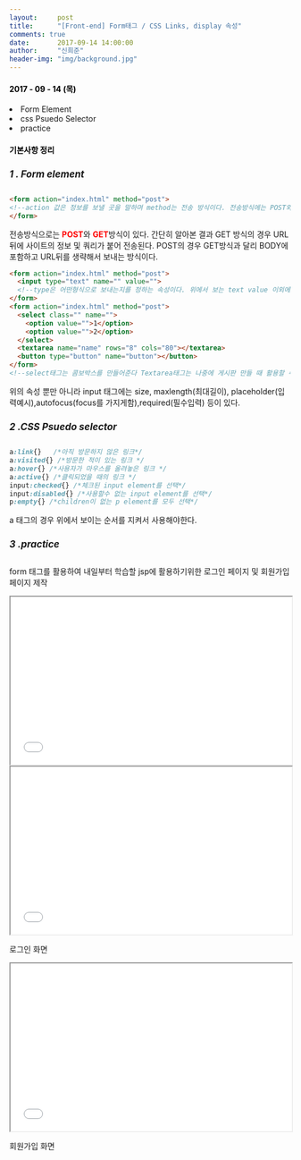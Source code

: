 ```yaml
---
layout:     post
title:      "[Front-end] Form태그 / CSS Links, display 속성"
comments: true
date:       2017-09-14 14:00:00
author:     "신희준"
header-img: "img/background.jpg"
---
```


<head>
 <meta property="og:type" content="website">
 <meta property="og:title" content="HTML Form 태그 , CSS Links, display 속성 , Psudo selector ">
 <meta property="og:description" content=" HTML Form 태그 , CSS Links, display 속성 , Psudo selector ">
 <meta property="og:url" content="http://shj7242.github.io/2017/09/14/html-form/">

 <meta name="twitter:card" content="summary">
  <meta name="twitter:title" content="HTML Form 태그 , CSS Links, display 속성 , Psudo selector ">
  <meta name="twitter:description" content=" HTML Form 태그 , CSS Links, display 속성 , Psudo selector ">
  <meta name="FACEBOOK:domain" content="http://shj7242.github.io/2017/09/14/html-form/">
  <meta name="facebook:card" content="summary">
   <meta name="facebook:title" content="HTML Form 태그 , CSS Links, display 속성 , Psudo selector ">
   <meta name="facebook:description" content=" HTML Form 태그 , CSS Links, display 속성 , Psudo selector ">
   <meta name="facebook:domain" content="http://shj7242.github.io/2017/09/14/html-form/">


 </head>

<H4 style ="font-weight:bold; color : black">2017 - 09 - 14 (목)</H4>
<li>Form Element</li>
<li>css Psuedo Selector </li>
<li>practice</li>

<H4 style ="font-weight:bold; color:black;">기본사항 정리</H4>



<h5 style = "font-size: 17px; font-weight : bold;">1 . Form element</h5>

~~~html
<form action="index.html" method="post">  
<!--action 값은 정보를 보낼 곳을 말하며 method는 전송 방식이다. 전송방식에는 POST와 GET이있다.-->
</form>
~~~
<p>전송방식으로는 <b style="color:red">POST</b>와 <b style="color:red;">GET</b>방식이 있다. 간단히 알아본 결과 GET 방식의 경우 URL뒤에 사이트의 정보 및 쿼리가 붙어 전송된다. POST의 경우 GET방식과 달리 BODY에 포함하고 URL뒤를 생략해서 보내는 방식이다.</p>

~~~HTML
<form action="index.html" method="post">
  <input type="text" name="" value="">
  <!--type은 어떤형식으로 보내는지를 정하는 속성이다. 위에서 보는 text value 이외에도 password, email등의 value가있다. name에는 <input>을 구별해주기 위함이다.-->
</form>
<form action="index.html" method="post">
  <select class="" name="">
    <option value="">1</option>
    <option value="">2</option>
  </select>
  <textarea name="name" rows="8" cols="80"></textarea>
  <button type="button" name="button"></button>
</form>
<!--select태그는 콤보박스를 만들어준다 Textarea태그는 나중에 게시판 만들 때 활용할 수 있을것으로 본다. Button 이벤트를 발생시키기 위해서 생성한다.-->
~~~
<p>위의 속성 뿐만 아니라 input 태그에는 size, maxlength(최대길이), placeholder(입력예시),autofocus(focus를 가지게함),required(필수입력) 등이 있다.</p>
<h5 style = "font-size: 17px; font-weight : bold;">2 .CSS Psuedo selector</h5>


~~~css
a:link{}   /*아직 방문하지 않은 링크*/
a:visited{} /*방문한 적이 있는 링크 */
a:hover{} /*사용자가 마우스를 올려놓은 링크 */
a:active{} /*클릭되었을 때의 링크 */
input:checked{} /*체크된 input element를 선택*/
input:disabled{} /*사용할수 없는 input element를 선택*/
p:empty{} /*children이 없는 p element를 모두 선택*/
~~~


<p>a 태그의 경우 위에서 보이는 순서를 지켜서 사용해야한다.</p>

<h5 style = "font-size: 17px; font-weight : bold;">3 .practice</h5>

<p>form 태그를 활용하여 내일부터 학습할 jsp에 활용하기위한 로그인 페이지 및 회원가입 페이지 제작</p>
<iframe src="/htmlpractice/index.html" style ="width : 100%; height : 300px;">
</iframe>
<iframe src="/htmlpractice/LoginForm.html" style ="width : 100%; height : 300px;">
</iframe>
<p>로그인 화면</p>
<iframe src="/htmlpractice/registerForm.html" style ="width : 100%; height : 300px;">
</iframe>
<p>회원가입 화면</P>
